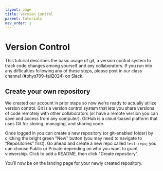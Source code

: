 ```yaml
---
layout: page
title: Version Control
parent: Tutorials
nav_order: 1
---
```


# Version Control

This tutorial describes the basic usage of git, a version control system to track code changes among yourself and any collaborators.
If you run into any difficulties following any of these steps, please post in our class channel (#phys709-fall2024) on Slack.

## Create your own repository

We created our account in prior steps so now we're ready to actually utilize version control.
Git is a version control system that lets you share versions of code remotely with other collaborators (or have a remote version you can save and access from any computer).
GitHub is a cloud-based platform that uses Git for storing, managing, and sharing code.

Once logged in you can create a new repository (or git-enabled folder) by clicking the bright green "New" button (you may need to navigate to "Repositories" first).
Go ahead and create a new repo called `test-repo`; you can choose Public or Private depending on who you want to grant viewership.
Click to add a README, then click "Create repository".

You'll now be on the landing page for your newly created repository.

